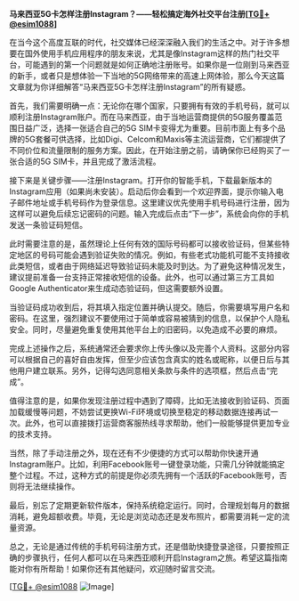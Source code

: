 **马来西亚5G卡怎样注册Instagram？——轻松搞定海外社交平台注册[[TG💪+ @esim1088](https://t.me/s/esim1088)]**

在当今这个高度互联的时代，社交媒体已经深深融入我们的生活之中。对于许多想要在国外使用手机应用程序的朋友来说，尤其是像Instagram这样的热门社交平台，可能遇到的第一个问题就是如何正确地注册账号。如果你是一位刚到马来西亚的新手，或者只是想体验一下当地的5G网络带来的高速上网体验，那么今天这篇文章就为你详细解答“马来西亚5G卡怎样注册Instagram”的所有疑惑。

首先，我们需要明确一点：无论你在哪个国家，只要拥有有效的手机号码，就可以顺利注册Instagram账户。而在马来西亚，由于当地运营商提供的5G服务覆盖范围日益广泛，选择一张适合自己的5G SIM卡变得尤为重要。目前市面上有多个品牌的5G套餐可供选择，比如Digi、Celcom和Maxis等主流运营商，它们都提供了不同价位和流量限制的服务方案。因此，在开始注册之前，请确保你已经购买了一张合适的5G SIM卡，并且完成了激活流程。

接下来是关键步骤——注册Instagram。打开你的智能手机，下载最新版本的Instagram应用（如果尚未安装）。启动后你会看到一个欢迎界面，提示你输入电子邮件地址或手机号码作为登录信息。这里建议优先使用手机号码进行注册，因为这样可以避免后续忘记密码的问题。输入完成后点击“下一步”，系统会向你的手机发送一条验证码短信。

此时需要注意的是，虽然理论上任何有效的国际号码都可以接收验证码，但某些特定地区的号码可能会遇到验证失败的情况。例如，有些老式功能机可能不支持接收此类短信，或者由于网络延迟导致验证码未能及时到达。为了避免这种情况发生，建议提前准备一台支持正常接收短信的设备。此外，也可以通过第三方工具如Google Authenticator来生成动态验证码，但这需要额外设置。

当验证码成功收到后，将其填入指定位置并确认提交。随后，你需要填写用户名和密码。在这里，强烈建议不要使用过于简单或容易被猜到的信息，以保护个人隐私安全。同时，尽量避免重复使用其他平台上的旧密码，以免造成不必要的麻烦。

完成上述操作之后，系统通常还会要求你上传头像以及完善个人资料。这部分内容可以根据自己的喜好自由发挥，但至少应该包含真实的姓名或昵称，以便日后与其他用户建立联系。另外，记得勾选同意相关条款与条件的选项框，然后点击“完成”。

值得注意的是，如果你发现注册过程中遇到了障碍，比如无法接收到验证码、页面加载缓慢等问题，不妨尝试更换Wi-Fi环境或切换至稳定的移动数据连接再试一次。此外，也可以直接拨打运营商客服热线寻求帮助，他们一般能够提供更加专业的技术支持。

当然，除了手动注册之外，现在还有不少便捷的方式可以帮助你快速开通Instagram账户。比如，利用Facebook账号一键登录功能，只需几分钟就能搞定整个过程。不过，这种方式的前提是你必须先拥有一个活跃的Facebook账号，否则将无法继续操作。

最后，别忘了定期更新软件版本，保持系统稳定运行。同时，合理规划每月的数据消耗，避免超额收费。毕竟，无论是浏览动态还是发布照片，都需要消耗一定的流量资源。

总之，无论是通过传统的手机号码注册方式，还是借助快捷登录途径，只要按照正确的步骤执行，任何人都可以在马来西亚顺利开启Instagram之旅。希望这篇指南能对你有所帮助！如果你还有其他疑问，欢迎随时留言交流。

[[TG💪+ @esim1088](https://t.me/s/esim1088) ![Image](https://i.postimg.cc/4NQfJmqS/Snipaste-2025-05-13-00-14-12.png)]